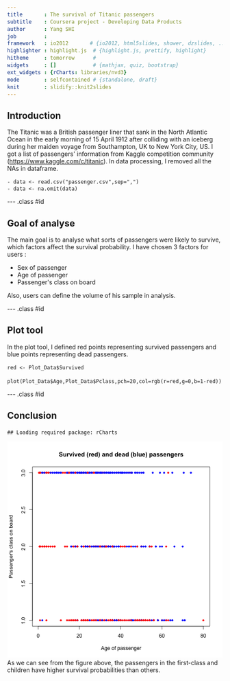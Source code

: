```yaml
---
title       : The survival of Titanic passengers
subtitle    : Coursera project - Developing Data Products
author      : Yang SHI
job         : 
framework   : io2012       # {io2012, html5slides, shower, dzslides, ...}
highlighter : highlight.js  # {highlight.js, prettify, highlight}
hitheme     : tomorrow      # 
widgets     : []            # {mathjax, quiz, bootstrap}
ext_widgets : {rCharts: libraries/nvd3}
mode        : selfcontained # {standalone, draft}
knit        : slidify::knit2slides
---
```


## Introduction

The Titanic was a British passenger liner that sank in the North Atlantic Ocean in the early morning of 15 April 1912 after colliding with an iceberg during her maiden voyage from Southampton, UK to New York City, US. I got a list of passengers' information from Kaggle competition community (https://www.kaggle.com/c/titanic). In data processing, I removed all the NAs in dataframe.

```
- data <- read.csv("passenger.csv",sep=",")
- data <- na.omit(data)
```


--- .class #id 

## Goal of analyse

The main goal is to analyse what sorts of passengers were likely to survive, which factors affect the survival probability. I have chosen 3 factors for users :

- Sex of passenger
- Age of passenger
- Passenger's class on board

Also, users can define the volume of his sample in analysis. 

--- .class #id 
## Plot tool

In the plot tool, I defined red points representing survived passengers and blue points representing dead passengers.
```
red <- Plot_Data$Survived

plot(Plot_Data$Age,Plot_Data$Pclass,pch=20,col=rgb(r=red,g=0,b=1-red))

```

--- .class #id 
## Conclusion



```
## Loading required package: rCharts
```

![plot of chunk unnamed-chunk-1](assets/fig/unnamed-chunk-1-1.png)
As we can see from the figure above, the passengers in the first-class and children have higher survival probabilities than others.



